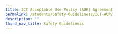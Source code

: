 ```yaml
---
title: ICT Acceptable Use Policy (AUP) Agreement
permalink: /students/Safety-Guideliness/ICT-AUP/
description: ""
third_nav_title: Safety Guideliness
---
```

